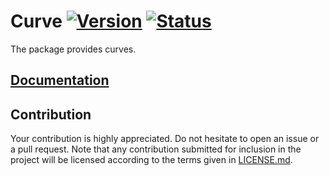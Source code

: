 # Curve [![Version][version-img]][version-url] [![Status][status-img]][status-url]

The package provides curves.

## [Documentation][documentation]

## Contribution

Your contribution is highly appreciated. Do not hesitate to open an issue or a
pull request. Note that any contribution submitted for inclusion in the project
will be licensed according to the terms given in [LICENSE.md](LICENSE.md).

[documentation]: https://docs.rs/curve
[status-img]: https://travis-ci.org/bodoni/curve.svg?branch=master
[status-url]: https://travis-ci.org/bodoni/curve
[version-img]: https://img.shields.io/crates/v/curve.svg
[version-url]: https://crates.io/crates/curve
